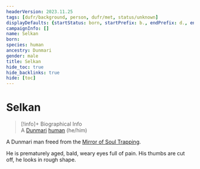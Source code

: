 ```yaml
---
headerVersion: 2023.11.25
tags: [dufr/background, person, dufr/met, status/unknown]
displayDefaults: {startStatus: born, startPrefix: b., endPrefix: d., endStatus: died}
campaignInfo: []
name: Selkan
born:
species: human
ancestry: Dunmari
gender: male
title: Selkan
hide_toc: true
hide_backlinks: true
hide: [toc]
---
```

# Selkan
>[!info]+ Biographical Info  
> A [Dunmari](<../../gazetteer/greater-dunmar/realms/dunmar/dunmar.md>) [human](<../../species/humans/humans.md>) (he/him)

A Dunmari man freed from the [Mirror of Soul Trapping](<../../campaigns/dunmari-frontier/treasure/treasure-from-agata/mirror-of-soul-trapping.md>). 

He is prematurely aged, bald, weary eyes full of pain. His thumbs are cut off, he looks in rough shape. 